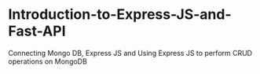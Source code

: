 # Introduction-to-Express-JS-and-Fast-API
Connecting Mongo DB, Express JS and Using Express JS to perform CRUD operations on MongoDB
